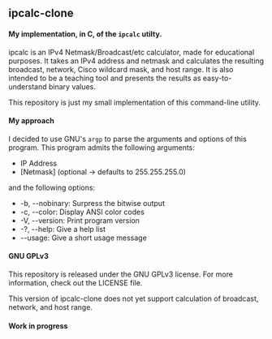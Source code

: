 ## ipcalc-clone

#### My implementation, in C, of the ```ipcalc``` utilty.

ipcalc is an IPv4 Netmask/Broadcast/etc calculator, made for educational purposes.
It takes an IPv4 address and netmask and calculates the resulting broadcast, network, Cisco wildcard mask, and host range.
It is also intended to be a teaching tool and presents the results as easy-to-understand binary values.

This repository is just my small implementation of this command-line utility.

#### My approach

I decided to use GNU's ```argp``` to parse the arguments and options of this program.
This program admits the following arguments:
* IP Address
* [Netmask] (optional -> defaults to 255.255.255.0)

and the following options:
* -b, --nobinary:   Surpress the bitwise output
* -c, --color:      Display ANSI color codes
* -V, --version:    Print program version
* -?, --help:       Give a help list
* --usage:          Give a short usage message

#### GNU GPLv3
This repository is released under the GNU GPLv3 license. For more information, check out the LICENSE file.

This version of ipcalc-clone does not yet support calculation of broadcast, network, and host range.
#### Work in progress
